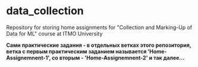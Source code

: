 # data_collection
Repository for storing home assignments for "Collection and Marking-Up of Data for ML" course at ITMO University 

**Сами практические задания - в отдельных ветках этого репозитория, ветка с первым практическим заданием называется 'Home-Assignemnent-1', со вторым - 'Home-Assignemnent-2' и так далее...**
